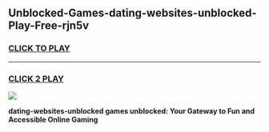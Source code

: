 
## Unblocked-Games-dating-websites-unblocked-Play-Free-rjn5v
<h3>
<a href="https://premium76.site?title=dating-websites-unblocked&ref=19M">CLICK TO PLAY</a></h3>
<hr>

<h3>
<a href="https://premium76.site?title=dating-websites-unblocked&ref=19M">CLICK 2 PLAY</a>
  
</h3>

<a href="https://premium76.site?title=dating-websites-unblocked&ref=19M"><img src="https://clearcache.store/games.png"></a>


**dating-websites-unblocked games unblocked: Your Gateway to Fun and Accessible Online Gaming**
